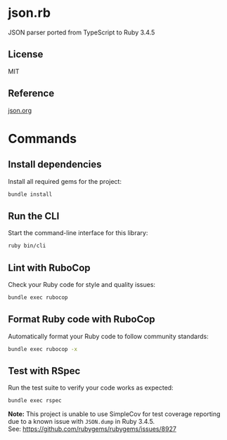 # json.rb

JSON parser ported from TypeScript to Ruby 3.4.5

## License

MIT

## Reference

[json.org](http://json.org)

# Commands

## Install dependencies

Install all required gems for the project:

```sh
bundle install
```

## Run the CLI

Start the command-line interface for this library:

```sh
ruby bin/cli
```

## Lint with RuboCop

Check your Ruby code for style and quality issues:

```sh
bundle exec rubocop
```

## Format Ruby code with RuboCop

Automatically format your Ruby code to follow community standards:

```sh
bundle exec rubocop -x
```

## Test with RSpec

Run the test suite to verify your code works as expected:

```sh
bundle exec rspec
```

**Note:** This project is unable to use SimpleCov for test coverage reporting due to a known issue with `JSON.dump` in Ruby 3.4.5.  
See: https://github.com/rubygems/rubygems/issues/8927
